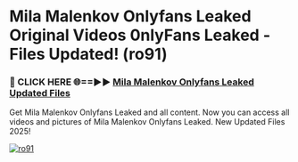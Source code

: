 # Mila Malenkov Onlyfans Leaked Original Videos 0nlyFans Leaked - Files Updated! (ro91)

<h3>🔴 CLICK HERE 🌐==►► <a href="https://tinyurl.com/2wckxsce" rel="nofollow">Mila Malenkov Onlyfans Leaked Updated Files</a></h3>

Get Mila Malenkov Onlyfans Leaked and all content. Now you can access all videos and pictures of Mila Malenkov Onlyfans Leaked. New Updated Files 2025!

[![ro91](https://i.imgur.com/AFduVYN.gif)](https://tinyurl.com/2wckxsce)
